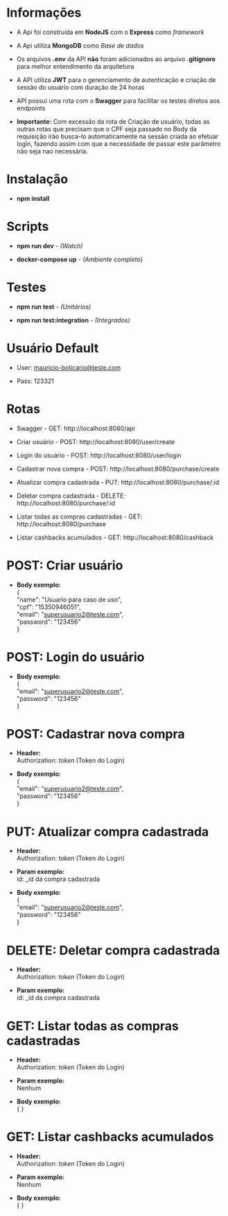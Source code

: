 # Informações
- A Api foi construída em **NodeJS** com o **Express** como *framework*

- A Api utiliza **MongoDB** como *Base de dados*

- Os arquivos **.env** da API **não** foram adicionados ao arquivo **.gitignore** para melhor entendimento da arquitetura

- A API utiliza **JWT** para o gerenciamento de autenticação e criação de sessão do usuário com duração de 24 horas

- API possui uma rota com o **Swagger** para facilitar os testes diretos aos endpoints

+ **Importante:** Com excessão da rota de Criação de usuário, todas as outras rotas que precisam que o CPF seja passado no Body da requisição irão busca-lo automaticamente na sessão criada ao efetuar login, fazendo assim com que a necessidade de passar este parâmetro não seja nao necessária. 

# Instalação
* **npm install**

# Scripts
- **npm run dev** - *(Watch)*

- **docker-compose up** - *(Ambiente completo)*

# Testes
- **npm run test** - *(Unitários)*

- **npm run test:integration** - *(Integrados)*

# Usuário Default
- User: mauricio-boticario@teste.com

- Pass: 123321

# Rotas
- Swagger - GET: http://localhost:8080/api

- Criar usuário - POST: http://localhost:8080/user/create
- Login do usuário - POST: http://localhost:8080/user/login

- Cadastrar nova compra - POST: http://localhost:8080/purchase/create
- Atualizar compra cadastrada - PUT: http://localhost:8080/purchase/:id
- Deletar compra cadastrada - DELETE: http://localhost:8080/purchase/:id
- Listar todas as compras cadastradas - GET: http://localhost:8080/purchase  

- Listar cashbacks acumulados - GET: http://localhost:8080/cashback

# POST: Criar usuário
- **Body exemplo:**  
{  
	"name": "Usuario para caso de uso",  
	"cpf": "15350946051",  
	"email": "superusuario2@teste.com",  
	"password": "123456"  
}

# POST: Login do usuário
- **Body exemplo:**  
{    
	"email": "superusuario2@teste.com",  
	"password": "123456"    
}

# POST: Cadastrar nova compra
- **Header:**  
Authorization: *token* (Token do Login)

- **Body exemplo:**  
{    
	"email": "superusuario2@teste.com",  
	"password": "123456"    
}

# PUT: Atualizar compra cadastrada
- **Header:**  
Authorization: *token* (Token do Login)

- **Param exemplo:**  
id: _id da compra cadastrada

- **Body exemplo:**  
{    
	"email": "superusuario2@teste.com",  
	"password": "123456"    
}

# DELETE: Deletar compra cadastrada
- **Header:**  
Authorization: *token* (Token do Login)

- **Param exemplo:**  
id: _id da compra cadastrada

# GET: Listar todas as compras cadastradas
- **Header:**  
Authorization: *token* (Token do Login)

- **Param exemplo:**  
Nenhum

- **Body exemplo:**  
{ }

# GET: Listar cashbacks acumulados
- **Header:**  
Authorization: *token* (Token do Login)

- **Param exemplo:**  
Nenhum

- **Body exemplo:**  
{ }